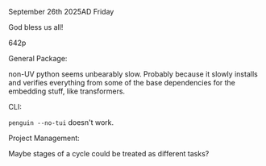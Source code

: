 September 26th 2025AD Friday

God bless us all!

642p

General Package: 

non-UV python seems unbearably slow. Probably because it slowly installs and verifies everything from some of the base dependencies for the embedding stuff, like transformers. 

CLI:

`penguin --no-tui` doesn't work. 

Project Management:

Maybe stages of a cycle could be treated as different tasks? 